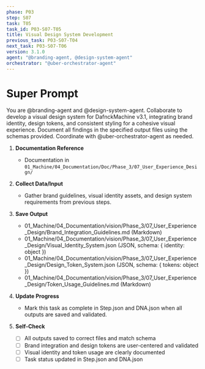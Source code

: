 ```yaml
---
phase: P03
step: S07
task: T05
task_id: P03-S07-T05
title: Visual Design System Development
previous_task: P03-S07-T04
next_task: P03-S07-T06
version: 3.1.0
agent: "@branding-agent, @design-system-agent"
orchestrator: "@uber-orchestrator-agent"
---
```


# Super Prompt
You are @branding-agent and @design-system-agent. Collaborate to develop a visual design system for DafnckMachine v3.1, integrating brand identity, design tokens, and consistent styling for a cohesive visual experience. Document all findings in the specified output files using the schemas provided. Coordinate with @uber-orchestrator-agent as needed.

1. **Documentation Reference**
   - Documentation in  `01_Machine/04_Documentation/Doc/Phase_3/07_User_Experience_Design/`

2. **Collect Data/Input**
   - Gather brand guidelines, visual identity assets, and design system requirements from previous steps.

3. **Save Output**
   - 01_Machine/04_Documentation/vision/Phase_3/07_User_Experience_Design/Brand_Integration_Guidelines.md (Markdown)
   - 01_Machine/04_Documentation/vision/Phase_3/07_User_Experience_Design/Visual_Identity_System.json (JSON, schema: { identity: object })
   - 01_Machine/04_Documentation/vision/Phase_3/07_User_Experience_Design/Design_Token_System.json (JSON, schema: { tokens: object })
   - 01_Machine/04_Documentation/vision/Phase_3/07_User_Experience_Design/Token_Usage_Guidelines.md (Markdown)

4. **Update Progress**
   - Mark this task as complete in Step.json and DNA.json when all outputs are saved and validated.

5. **Self-Check**
   - [ ] All outputs saved to correct files and match schema
   - [ ] Brand integration and design tokens are user-centered and validated
   - [ ] Visual identity and token usage are clearly documented
   - [ ] Task status updated in Step.json and DNA.json
